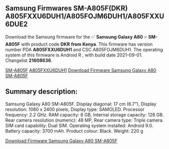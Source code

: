 <h2>Samsung Firmwares SM-A805F(DKR) A805FXXU6DUH1/A805FOJM6DUH1/A805FXXU6DUE2</h2>
Download the Samsung firmware for the ✅ <strong>Samsung Galaxy A80 </strong> ⭐ <strong>SM-A805F</strong> with product code <strong>DKR</strong> <strong> from Kenya</strong>. This firmware has version number PDA <strong>A805FXXU6DUH1</strong> and CSC A805FOJM6DUH1. The operating system of this firmware is Android R , with build date 2021-09-01. Changelist <strong>21608636</strong>.


[SM-A805F](https://samfirm.shop/samsung/model/SM-A805F)
[A805FXXU6DUH1](https://samfirm.shop/samsung/pda/A805FXXU6DUH1)
[Download Firmware Samsung Galaxy A80 SM-A805F](https://samfirm.shop/samsung/firmware/451124)
<h2>Summary description:</h2>
<p>Samsung Galaxy A80 SM-A805F. Display diagonal: 17 cm (6.7"), Display resolution: 1080 x 2400 pixels, Display type: SAMOLED. Processor frequency: 2.2 GHz. RAM capacity: 8 GB, Internal storage capacity: 128 GB. Rear camera resolution (numeric): 48 MP, Rear camera type: Triple camera. SIM card capability: Dual SIM. Operating system installed: Android 9.0. Battery capacity: 3700 mAh. Product colour: Black. Weight: 220 g</p>


[Download Firmware Samsung Galaxy A80 SM-A805F](https://samfirm.shop/samsung/firmware/451124)
